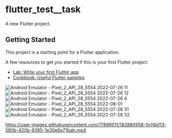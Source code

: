 # flutter_test__task

A new Flutter project.

## Getting Started

This project is a starting point for a Flutter application.

A few resources to get you started if this is your first Flutter project:

- [Lab: Write your first Flutter app](https://docs.flutter.dev/get-started/codelab)
- [Cookbook: Useful Flutter samples](https://docs.flutter.dev/cookbook)

![Android Emulator - Pixel_2_API_28_5554 2022-07-26 11](https://user-images.githubusercontent.com/17889011/181063301-d6f7b1fc-57d7-46e4-913f-94f04a47bf9f.png)
![Android Emulator - Pixel_2_API_28_5554 2022-07-26 12](https://user-images.githubusercontent.com/17889011/181063428-420f4834-c67a-4b2b-83da-35fc355e9b04.png)
![Android Emulator - Pixel_2_API_28_5554 2022-07-26 4](https://user-images.githubusercontent.com/17889011/181063501-8c47b820-e529-4be4-afad-99ba6a1f45cf.png)
![Android Emulator - Pixel_2_API_28_5554 2022-08-01 ](https://user-images.githubusercontent.com/17889011/182113638-15c5b7d0-a81c-43d6-92ff-37370bddf10e.png)
![Android Emulator - Pixel_2_API_28_5554 2022-07-28 31](https://user-images.githubusercontent.com/17889011/181490057-727ae37a-dcc2-479f-a5d2-d145ffc31673.png)
![Android Emulator - Pixel_2_API_28_5554 2022-07-28 32](https://user-images.githubusercontent.com/17889011/181490065-cd135c47-afab-4d2a-9bcc-95a4c152a94e.png)


https://user-images.githubusercontent.com/17889011/182880958-0cf4bf13-580b-420b-9395-1e30e6e71bab.mp4


